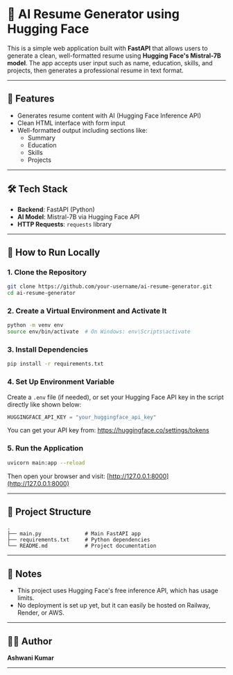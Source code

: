 # 🧠 AI Resume Generator using Hugging Face

This is a simple web application built with **FastAPI** that allows users to generate a clean, well-formatted resume using **Hugging Face's Mistral-7B model**. The app accepts user input such as name, education, skills, and projects, then generates a professional resume in text format.

---

## 🚀 Features

- Generates resume content with AI (Hugging Face Inference API)
- Clean HTML interface with form input
- Well-formatted output including sections like:
  - Summary
  - Education
  - Skills
  - Projects

---

## 🛠️ Tech Stack

- **Backend**: FastAPI (Python)
- **AI Model**: Mistral-7B via Hugging Face API
- **HTTP Requests**: `requests` library

---

## 🔧 How to Run Locally

### 1. Clone the Repository

```bash
git clone https://github.com/your-username/ai-resume-generator.git
cd ai-resume-generator
```

### 2. Create a Virtual Environment and Activate It

```bash
python -m venv env
source env/bin/activate  # On Windows: env\Scripts\activate
```

### 3. Install Dependencies

```bash
pip install -r requirements.txt
```

### 4. Set Up Environment Variable

Create a `.env` file (if needed), or set your Hugging Face API key in the script directly like shown below:

```python
HUGGINGFACE_API_KEY = "your_huggingface_api_key"
```

You can get your API key from: https://huggingface.co/settings/tokens

### 5. Run the Application

```bash
uvicorn main:app --reload
```

Then open your browser and visit: [http://127.0.0.1:8000](http://127.0.0.1:8000)

---

## 📁 Project Structure

```
.
├── main.py              # Main FastAPI app
├── requirements.txt     # Python dependencies
└── README.md            # Project documentation
```

---

## 📌 Notes

- This project uses Hugging Face's free inference API, which has usage limits.
- No deployment is set up yet, but it can easily be hosted on Railway, Render, or AWS.

---

## 🧑‍💻 Author

**Ashwani Kumar**

---


